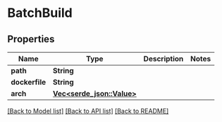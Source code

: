 # BatchBuild

## Properties

Name | Type | Description | Notes
------------ | ------------- | ------------- | -------------
**path** | **String** |  | 
**dockerfile** | **String** |  | 
**arch** | [**Vec<serde_json::Value>**](serde_json::Value.md) |  | 

[[Back to Model list]](../README.md#documentation-for-models) [[Back to API list]](../README.md#documentation-for-api-endpoints) [[Back to README]](../README.md)


